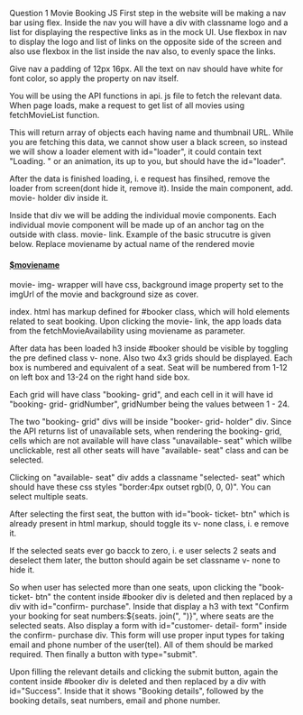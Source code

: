 Question 1
Movie Booking JS
First step in the website will be making a nav bar using flex.
Inside the nav you will have a div with classname logo and a list
for displaying the respective links as in the mock UI.
Use flexbox in nav to display the logo and list of links on the opposite side of the screen
and also use flexbox in the list inside the nav also, to evenly space the links.

Give nav a padding of 12px 16px.
All the text on nav should have white for font color, so apply the property on nav itself.

You will be using the API functions in api. js file to fetch the relevant data.
When page loads, make a request to get list of all movies using fetchMovieList function.

This will return array of objects each having name and thumbnail URL. While you are fetching this data,
we cannot show user a black screen, so instead we will show a loader element with id="loader", it could contain
text "Loading. " or an animation, its up to you, but should have the id="loader".

After the data is finished loading, i. e request has finsihed, remove the loader from screen(dont hide it, remove it).
Inside the main component, add. movie- holder div inside it.

Inside that div we will be adding the individual movie components.
Each individual movie component will be made up of an anchor tag on the outside with class. movie- link.
Example of the basic strucutre is given below. Replace moviename by actual name of the rendered movie

<a class="movie- link" href="/moviename">
<div class="movie" data- id="moviename">
<div class="movie- img- wrapper">
</div>
<h4>$moviename</h4>
</div>
</a>

movie- img- wrapper will have css, background image property set to the imgUrl of the movie and background size as cover.

index. html has markup defined for #booker class, which will hold elements related to seat booking.
Upon clicking the movie- link, the app loads data from the fetchMovieAvailability using moviename
as parameter.

After data has been loaded h3 inside #booker should be visible by toggling the pre defined class v- none.
Also two 4x3 grids should be displayed. Each box is numbered and equivalent of a seat. Seat will be numbered from 1-12
on left box and 13-24 on the right hand side box.

Each grid will have class "booking- grid", and each cell in it will have id "booking- grid- gridNumber", gridNumber
being the values between 1 - 24.

The two "booking- grid" divs will be inside "booker- grid- holder" div.
Since the API returns list of unavailable sets, when rendering the booking- grid, cells which are not available
will have class "unavailable- seat" which willbe unclickable, rest all other seats will have "available- seat" class and
can be selected.

Clicking on "available- seat" div adds a classname "selected- seat" which should have these css styles "border:4px outset rgb(0, 0, 0)". You can select multiple seats.

After selecting the first seat, the button with id="book- ticket- btn" which is already present in html markup, should toggle its v- none class, i. e remove it.

If the selected seats ever go bacck to zero, i. e user selects 2 seats and deselect them later, the button should again be set classname v- none to hide it.

So when user has selected more than one seats, upon clicking the "book- ticket- btn" the content inside #booker div is deleted and then replaced by a div with id="confirm- purchase".
Inside that display a h3 with text "Confirm your booking for seat numbers:${seats. join(", ")}", where seats are the selected seats.
Also display a form with id="customer- detail- form" inside the confirm- purchase div. This form will use proper input types
for taking email and phone number of the user(tel). All of them should be marked required. Then finally a button with type="submit".

Upon filling the relevant details and clicking the submit button, again the content inside #booker div is deleted and then replaced by a div with id="Success".
Inside that it shows "Booking details", followed by the booking details,
seat numbers, email and phone number.
